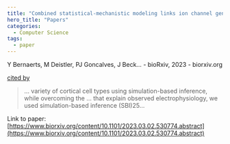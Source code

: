```yaml
---
title: "Combined statistical-mechanistic modeling links ion channel genes to physiology of cortical neuron types"
hero_title: "Papers"
categories:
  - Computer Science
tags:
  - paper
---
```

Y Bernaerts, M Deistler, PJ Goncalves, J Beck… - bioRxiv, 2023 - biorxiv.org

[cited by](https://scholar.google.com/scholar?cites=6128980025825657340&as_sdt=5,44&sciodt=0,44&hl=en&num=20)

>… variety of cortical cell types using simulation-based inference, while overcoming the … that explain observed electrophysiology, we used simulation-based inference (SBI)25…

Link to paper: [https://www.biorxiv.org/content/10.1101/2023.03.02.530774.abstract](https://www.biorxiv.org/content/10.1101/2023.03.02.530774.abstract)
